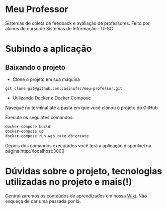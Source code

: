 # Meu Professor
Sistemas de coleta de feedback e avaliação de professores.
Feito por alunos do curso de Sistemas de Informação - UFSC

# Subindo a aplicação

## Baixando o projeto
* Clone o projeto em sua máquina
```
git clone git@github.com:casinufsc/meu-professor.git
```

* Utilizando Docker e Docker Compose

Navegue no terminal até a pasta em que você clonou o projeto do GitHub

Execute os seguintes comandos:

```bash
docker-compose build
docker-compose up
docker-compose run web rake db:create
```

Depois dos comandos executados você terá a aplicação disponível na página http://localhost:3000 

# Dúvidas sobre o projeto, tecnologias utilizadas no projeto e mais(!)
Centralizaremos os conteúdos de aprendizados em nossa [Wiki](https://github.com/casinufsc/meu-professor/wiki). Não esqueça de dar uma passada por lá.
